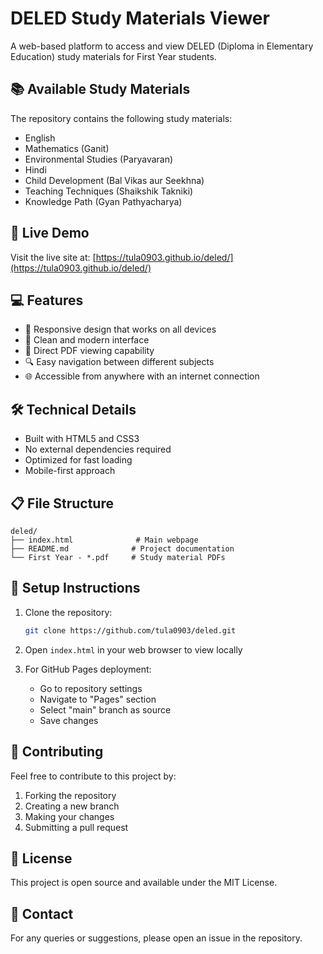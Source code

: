 # DELED Study Materials Viewer

A web-based platform to access and view DELED (Diploma in Elementary Education) study materials for First Year students.

## 📚 Available Study Materials

The repository contains the following study materials:
- English
- Mathematics (Ganit)
- Environmental Studies (Paryavaran)
- Hindi
- Child Development (Bal Vikas aur Seekhna)
- Teaching Techniques (Shaikshik Takniki)
- Knowledge Path (Gyan Pathyacharya)

## 🚀 Live Demo

Visit the live site at: [https://tula0903.github.io/deled/](https://tula0903.github.io/deled/)

## 💻 Features

- 📱 Responsive design that works on all devices
- 🎨 Clean and modern interface
- 📄 Direct PDF viewing capability
- 🔍 Easy navigation between different subjects
- 🌐 Accessible from anywhere with an internet connection

## 🛠️ Technical Details

- Built with HTML5 and CSS3
- No external dependencies required
- Optimized for fast loading
- Mobile-first approach

## 📋 File Structure

```
deled/
├── index.html              # Main webpage
├── README.md              # Project documentation
└── First Year - *.pdf     # Study material PDFs
```

## 🔧 Setup Instructions

1. Clone the repository:
   ```bash
   git clone https://github.com/tula0903/deled.git
   ```

2. Open `index.html` in your web browser to view locally

3. For GitHub Pages deployment:
   - Go to repository settings
   - Navigate to "Pages" section
   - Select "main" branch as source
   - Save changes

## 🤝 Contributing

Feel free to contribute to this project by:
1. Forking the repository
2. Creating a new branch
3. Making your changes
4. Submitting a pull request

## 📝 License

This project is open source and available under the MIT License.

## 👥 Contact

For any queries or suggestions, please open an issue in the repository. 
